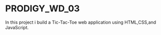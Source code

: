 # PRODIGY_WD_03
In this project i build a Tic-Tac-Toe web application using HTML,CSS,and JavaScript.
